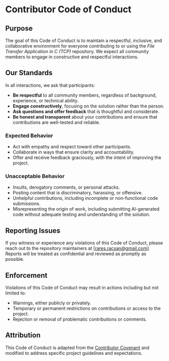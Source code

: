 # Contributor Code of Conduct

## Purpose
The goal of this Code of Conduct is to maintain a respectful, inclusive, and collaborative environment for everyone contributing to or using the *File Transfer Application in C (TCP)* repository. We expect all community members to engage in constructive and respectful interactions.

## Our Standards

In all interactions, we ask that participants:
- **Be respectful** to all community members, regardless of background, experience, or technical ability.
- **Engage constructively**, focusing on the solution rather than the person.
- **Ask questions and offer feedback** that is thoughtful and considerate.
- **Be honest and transparent** about your contributions and ensure that contributions are well-tested and reliable.

### Expected Behavior
- Act with empathy and respect toward other participants.
- Collaborate in ways that ensure clarity and accountability.
- Offer and receive feedback graciously, with the intent of improving the project.

### Unacceptable Behavior
- Insults, derogatory comments, or personal attacks.
- Posting content that is discriminatory, harassing, or offensive.
- Unhelpful contributions, including incomplete or non-functional code submissions.
- Misrepresenting the origin of work, including submitting AI-generated code without adequate testing and understanding of the solution.

## Reporting Issues

If you witness or experience any violations of this Code of Conduct, please reach out to the repository maintainers at [rares.racsan@gmail.com]. Reports will be treated as confidential and reviewed as promptly as possible.

## Enforcement

Violations of this Code of Conduct may result in actions including but not limited to:
- Warnings, either publicly or privately.
- Temporary or permanent restrictions on contributions or access to the project.
- Rejection or removal of problematic contributions or comments.

## Attribution

This Code of Conduct is adapted from the [Contributor Covenant](https://www.contributor-covenant.org/) and modified to address specific project guidelines and expectations.
